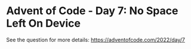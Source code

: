 # Advent of Code - Day 7: No Space Left On Device
See the question for more details: https://adventofcode.com/2022/day/7
